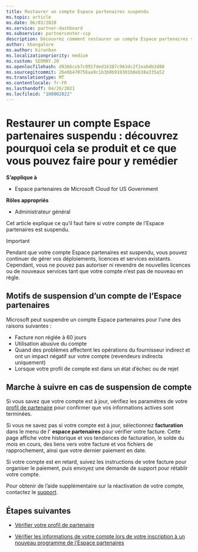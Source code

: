 ```yaml
---
title: Restaurer un compte Espace partenaires suspendu
ms.topic: article
ms.date: 06/03/2020
ms.service: partner-dashboard
ms.subservice: partnercenter-csp
description: Découvrez comment restaurer un compte Espace partenaires suspendu, pourquoi un compte peut être suspendu et comment utiliser votre compte pendant la suspension.
author: kbangalore
ms.author: kiranban
ms.localizationpriority: medium
ms.custom: SEOMAY.20
ms.openlocfilehash: d9366ccb7c091fded16387c963dc2f2eab4b2d88
ms.sourcegitcommit: 26e6b470756aa9c1b3b0b919301b0eb38a335a52
ms.translationtype: MT
ms.contentlocale: fr-FR
ms.lasthandoff: 04/26/2021
ms.locfileid: "108002822"
---
```

# <a name="restore-a-suspended-partner-center-account---learn-why-it-happens-and-what-to-do-about-it"></a>Restaurer un compte Espace partenaires suspendu : découvrez pourquoi cela se produit et ce que vous pouvez faire pour y remédier

**S’applique à**

- Espace partenaires de Microsoft Cloud for US Government

**Rôles appropriés**

- Administrateur général

Cet article explique ce qu’il faut faire si votre compte de l’Espace partenaires est suspendu.

> [!IMPORTANT]  
> Pendant que votre compte Espace partenaires est suspendu, vous pouvez continuer de gérer vos déploiements, licences et services existants. Cependant, vous ne pouvez pas autoriser ni revendre de nouvelles licences ou de nouveaux services tant que votre compte n’est pas de nouveau en règle.

## <a name="why-partner-center-accounts-are-suspended"></a>Motifs de suspension d’un compte de l’Espace partenaires

Microsoft peut suspendre un compte Espace partenaires pour l'une des raisons suivantes :

- Facture non réglée à 60 jours
- Utilisation abusive du compte
- Quand des problèmes affectent les opérations du fournisseur indirect et ont un impact négatif sur votre compte (revendeurs indirects uniquement)
- Lorsque votre profil de compte est dans un état d’échec ou de rejet

## <a name="what-to-do-if-your-account-is-suspended"></a>Marche à suivre en cas de suspension de compte

Si vous savez que votre compte est à jour, vérifiez les paramètres de votre [profil de partenaire](https://partner.microsoft.com/pcv/accountsettings/partnerprofile) pour confirmer que vos informations actives sont terminées. 

Si vous ne savez pas si votre compte est à jour, sélectionnez **facturation** dans le menu de l' **espace partenaires** pour vérifier votre facture. Cette page affiche votre historique et vos tendances de facturation, le solde du mois en cours, des liens vers votre facture et vos fichiers de rapprochement, ainsi que votre dernier paiement en date.

Si votre compte est en retard, suivez les instructions de votre facture pour organiser le paiement, puis envoyez une demande de support pour rétablir votre compte. 

Pour obtenir de l’aide supplémentaire sur la réactivation de votre compte, contactez le [support](https://partner.microsoft.com/dashboard/support/csp/servicerequests/create).

## <a name="next-steps"></a>Étapes suivantes

- [Vérifier votre profil de partenaire](update-your-partner-profile.md)

- [Vérifier les informations de votre compte lors de votre inscription à un nouveau programme de l’Espace partenaires](verification-responses.md)
